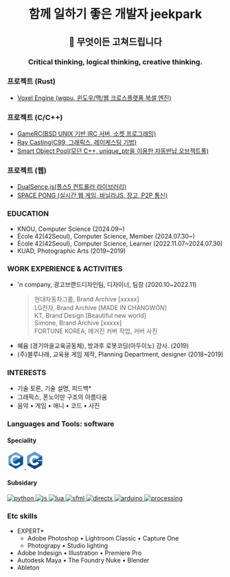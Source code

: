 <h1 align="center">함께 일하기 좋은 개발자 jeekpark</h1>
<h2 align="center">🎯 무엇이든 고쳐드립니다</h1>
<h3 align="center">Critical thinking, logical thinking, creative thinking.</h3>

### 프로젝트 (Rust)
- [Voxel Engine (wgpu, 윈도우/맥/웹 크로스플랫폼 복셀 엔진)](https://github.com/ft-vox)

### 프로젝트 (C/C++)
- [GameRC(BSD UNIX 기반 IRC 서버, 소켓 프로그래밍)](https://github.com/jeekpark/GameRC-IRC-Server)
- [Ray Casting(C99, 그래픽스, 레이케스팅 기법)](https://github.com/jeekpark/42Seoul-cub3D)
- [Smart Object Pool(모던 C++, unique_ptr을 이용한 자동반납 오브젝트풀)](https://github.com/jeekpark/SmartObjectPool)

### 프로젝트 (웹)
- [DualSence.js(플스5 컨트롤러 라이브러리)](https://github.com/jeekpark/DualSense.js)
- [SPACE PONG (실시간 웹 게임, 바닐라JS, 장고, P2P 통신)](https://github.com/space-pong/SpacePong)

### EDUCATION
- KNOU, Computer Science (2024.09~)
- École 42(42Seoul), Computer Science, Member (2024.07.30~)
- École 42(42Seoul), Computer Science, Learner (2022.11.07~2024.07.30)
- KUAD, Photographic Arts (2019~2019)

### WORK EXPERIENCE & ACTIVITIES
- 'n company, 광고브랜드디자인팀, 디자이너, 팀장 (2020.10~2022.11)
  > 현대자동차그룹, Brand Archive [xxxxx]<br>
  > LG전자, Brand Archive [MADE IN CHANGWON]<br>
  > KT, Brand Design [Beautiful new world]<br>
  > Simone, Brand Archive [xxxxx]<br>
  > FORTUNE KOREA, 매거진 커버 작업, 커버 사진<br>
- 혜윰 (경기마을교육공동체), 방과후 로봇코딩(아두이노) 강사. (2019)
- (주)블루나래, 교육용 게임 제작, Planning Department, designer (2018~2019)

### INTERESTS
- 기술 토론, 기술 설명, 피드백*
- 그래픽스, 폰노이만 구조의 아름다움
- 음악 • 게임 • 애니 • 코드 • 사진


<h3 align="left">Languages and Tools: software</h3>
<h4 align="left">Speciality</h4>
<p align="left">
  <a href="https://www.cprogramming.com/" target="_blank" rel="noreferrer"> 
    <img src="https://raw.githubusercontent.com/devicons/devicon/master/icons/c/c-original.svg" alt="c" width="40" height="40"/> 
  </a> 
  <a href="https://www.w3schools.com/cpp/" target="_blank" rel="noreferrer"> 
    <img src="https://raw.githubusercontent.com/devicons/devicon/master/icons/cplusplus/cplusplus-original.svg" alt="cplusplus" width="40" height="40"/> 
  </a>
</p>
<h4 align="left">Subsidary</h4>
<p align="left">
  <a href="https://www.python.org" target="_blank" rel="noreferrer"> 
    <img src="https://www.vectorlogo.zone/logos/python/python-vertical.svg" alt="python" width="35" height="40"/> 
  </a> 
  <a href="https://developer.mozilla.org/ko/docs/Web/JavaScript" target="_blank" rel="noreferrer"> 
    <img src="https://www.vectorlogo.zone/logos/jsfoundation/jsfoundation-icon.svg" alt="js" width="35" height="40"/> 
  </a>
  <a href="https://lua.org" target="_blank" rel="noreferrer"> 
    <img src="https://www.vectorlogo.zone/logos/lua/lua-icon.svg" alt="lua" width="40" height="40"/> 
  </a> 
  <a href="https://www.sfml-dev.org" target="_blank" rel="noreferrer"> 
      <img src="https://upload.wikimedia.org/wikipedia/commons/a/a0/SFML_Logo.svg" alt="sfml" width="40" height="40"/> 
  </a> 
  <a href="https://developer.nvidia.com/directx" target="_blank" rel="noreferrer"> 
    <img src="https://upload.wikimedia.org/wikipedia/ko/0/01/Directx9.png" alt="directx" width="40" height="40"/>
  </a>
  <a href="https://www.arduino.cc/" target="_blank" rel="noreferrer"> 
    <img src="https://www.vectorlogo.zone/logos/arduino/arduino-official.svg" alt="arduino" width="40" height="27"/>
  </a>
  <a href="http://processing.org/" target="_blank" rel="noreferrer"> 
    <img src="https://upload.wikimedia.org/wikipedia/commons/c/cb/Processing_2021_logo.svg" alt="processing" width="40" height="40"/>
  </a>
</p>

<h3 align="left">Etc skills</h3>

- EXPERT*
  - Adobe Photoshop • Lightroom Classic • Capture One 
  - Photograpy • Studio lighting
- Adobe Indesign • Illustration • Premiere Pro
- Autodesk Maya • The Foundry Nuke • Blender
- Ableton
